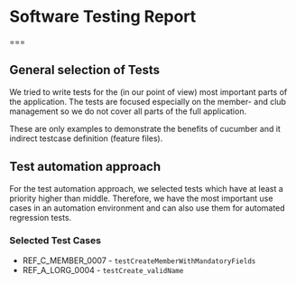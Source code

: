 # Software Testing Report
===

## General selection of Tests

We tried to write tests for the (in our point of view) most important parts of the application. The tests are focused especially on the member- and club management so we do not cover all parts of the full application.

These are only examples to demonstrate the benefits of cucumber and it indirect testcase definition (feature files).

## Test automation approach

For the test automation approach, we selected tests which have at least a priority higher than middle. Therefore, we have the most important use cases in an automation environment and can also use them for automated regression tests.

### Selected Test Cases

* REF_C_MEMBER_0007 - `testCreateMemberWithMandatoryFields`
* REF_A_LORG_0004   - `testCreate_validName`
